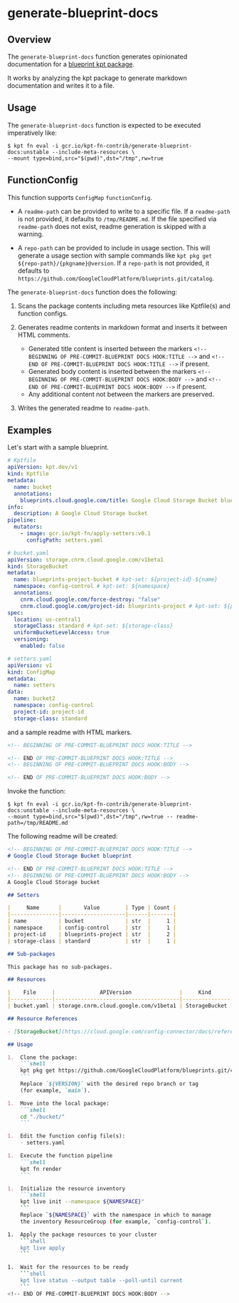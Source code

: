 # generate-blueprint-docs

## Overview

<!--mdtogo:Short-->

The `generate-blueprint-docs` function generates opinionated documentation for a [blueprint kpt package](https://github.com/GoogleCloudPlatform/blueprints).

It works by analyzing the kpt package to generate markdown documentation and writes it to a file.

<!--mdtogo-->

<!--mdtogo:Long-->

## Usage

The `generate-blueprint-docs` function is expected to be executed imperatively like:

```shell
$ kpt fn eval -i gcr.io/kpt-fn-contrib/generate-blueprint-docs:unstable --include-meta-resources \
--mount type=bind,src="$(pwd)",dst="/tmp",rw=true
```

## FunctionConfig

This function supports `ConfigMap` `functionConfig`.

- A `readme-path` can be provided to write to a specific file. If a `readme-path` is not provided, it defaults to `/tmp/README.md`. If the file specified via `readme-path` does not exist, readme generation is skipped with a warning.

- A `repo-path` can be provided to include in usage section. This will generate a usage section with sample commands like `kpt pkg get ${repo-path}/{pkgname}@version`. If a `repo-path` is not provided, it defaults to `https://github.com/GoogleCloudPlatform/blueprints.git/catalog`.

The `generate-blueprint-docs` function does the following:

1. Scans the package contents including meta resources like Kptfile(s) and function configs.
1. Generates readme contents in markdown format and inserts it between HTML comments.

    - Generated title content is inserted between the markers `<!-- BEGINNING OF PRE-COMMIT-BLUEPRINT DOCS HOOK:TITLE -->` and `<!-- END OF PRE-COMMIT-BLUEPRINT DOCS HOOK:TITLE -->` if present.
    - Generated body content is inserted between the markers `<!-- BEGINNING OF PRE-COMMIT-BLUEPRINT DOCS HOOK:BODY -->` and `<!-- END OF PRE-COMMIT-BLUEPRINT DOCS HOOK:BODY -->` if present.
    - Any additional content not between the markers are preserved.

1. Writes the generated readme to `readme-path`.

<!--mdtogo-->

## Examples

<!--mdtogo:Examples-->

Let's start with a sample blueprint.

```yaml
# Kptfile
apiVersion: kpt.dev/v1
kind: Kptfile
metadata:
  name: bucket
  annotations:
    blueprints.cloud.google.com/title: Google Cloud Storage Bucket blueprint
info:
  description: A Google Cloud Storage bucket
pipeline:
  mutators:
    - image: gcr.io/kpt-fn/apply-setters:v0.1
      configPath: setters.yaml
```

```yaml
# bucket.yaml
apiVersion: storage.cnrm.cloud.google.com/v1beta1
kind: StorageBucket
metadata:
  name: blueprints-project-bucket # kpt-set: ${project-id}-${name}
  namespace: config-control # kpt-set: ${namespace}
  annotations:
    cnrm.cloud.google.com/force-destroy: "false"
    cnrm.cloud.google.com/project-id: blueprints-project # kpt-set: ${project-id}
spec:
  location: us-central1
  storageClass: standard # kpt-set: ${storage-class}
  uniformBucketLevelAccess: true
  versioning:
    enabled: false
```

```yaml
# setters.yaml
apiVersion: v1
kind: ConfigMap
metadata:
  name: setters
data:
  name: bucket2
  namespace: config-control
  project-id: project-id
  storage-class: standard
```

and a sample readme with HTML markers.

```markdown
<!-- BEGINNING OF PRE-COMMIT-BLUEPRINT DOCS HOOK:TITLE -->

<!-- END OF PRE-COMMIT-BLUEPRINT DOCS HOOK:TITLE -->
<!-- BEGINNING OF PRE-COMMIT-BLUEPRINT DOCS HOOK:BODY -->

<!-- END OF PRE-COMMIT-BLUEPRINT DOCS HOOK:BODY -->
```

Invoke the function:

```shell
$ kpt fn eval -i gcr.io/kpt-fn-contrib/generate-blueprint-docs:unstable --include-meta-resources \
--mount type=bind,src="$(pwd)",dst="/tmp",rw=true -- readme-path=/tmp/README.md
```

The following readme will be created:

```markdown
<!-- BEGINNING OF PRE-COMMIT-BLUEPRINT DOCS HOOK:TITLE -->
# Google Cloud Storage Bucket blueprint

<!-- END OF PRE-COMMIT-BLUEPRINT DOCS HOOK:TITLE -->
<!-- BEGINNING OF PRE-COMMIT-BLUEPRINT DOCS HOOK:BODY -->
A Google Cloud Storage bucket

## Setters

|     Name      |       Value        | Type | Count |
|---------------|--------------------|------|-------|
| name          | bucket             | str  |     1 |
| namespace     | config-control     | str  |     1 |
| project-id    | blueprints-project | str  |     2 |
| storage-class | standard           | str  |     1 |

## Sub-packages

This package has no sub-packages.

## Resources

|    File     |              APIVersion               |     Kind      |           Name            |   Namespace    |
|-------------|---------------------------------------|---------------|---------------------------|----------------|
| bucket.yaml | storage.cnrm.cloud.google.com/v1beta1 | StorageBucket | blueprints-project-bucket | config-control |

## Resource References

- [StorageBucket](https://cloud.google.com/config-connector/docs/reference/resource-docs/storage/storagebucket)

## Usage

1.  Clone the package:
    ```shell
    kpt pkg get https://github.com/GoogleCloudPlatform/blueprints.git/catalog/bucket@${VERSION}
    ```
    Replace `${VERSION}` with the desired repo branch or tag
    (for example, `main`).

1.  Move into the local package:
    ```shell
    cd "./bucket/"
    ```

1.  Edit the function config file(s):
    - setters.yaml

1.  Execute the function pipeline
    ```shell
    kpt fn render
    ```

1.  Initialize the resource inventory
    ```shell
    kpt live init --namespace ${NAMESPACE}"
    ```
    Replace `${NAMESPACE}` with the namespace in which to manage
    the inventory ResourceGroup (for example, `config-control`).

1.  Apply the package resources to your cluster
    ```shell
    kpt live apply
    ```

1.  Wait for the resources to be ready
    ```shell
    kpt live status --output table --poll-until current
    ```
<!-- END OF PRE-COMMIT-BLUEPRINT DOCS HOOK:BODY -->
```
<!--mdtogo-->
